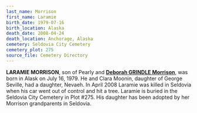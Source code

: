 ```yaml
---
last_name: Morrison
first_name: Laramie
birth_date: 1979-07-16
birth_location: Alaska
death_date: 2008-04-24
death_location: Anchorage, Alaska
cemetery: Seldovia City Cemetery
cemetery_plot: 275
source_file: Cemetery Directory
---
```


**LARAMIE MORRISON**, son of Pearly and [**Deborah GRINDLE Morrison**](/morrison-deborah-e-grindle.md), was born in Alask on July 16, 1979.  He and Clara Moonin, daughter of George Seville, had a daughter, Nevaeh. In April 2008 Laramie was killed in Seldovia when his car went out of control and hit a tree. Laramie is buried in the Seldovia City Cemetery in Plot #275. His daughter has been adopted by her Morrison grandparents in Seldovia.
